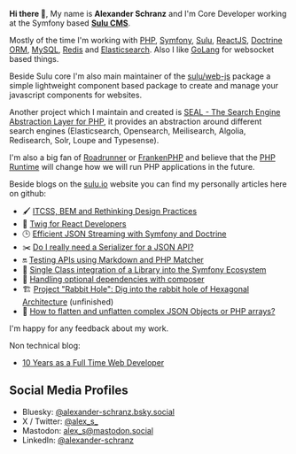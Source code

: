 **Hi there 👋**, My name is **Alexander Schranz** and I'm Core Developer working at the Symfony based [**Sulu CMS**](https://github.com/sulu/).

Mostly of the time I'm working with [PHP](https://github.com/php/php-src/), [Symfony](github.com/symfony/symfony/), [Sulu](github.com/sulu/sulu/), [ReactJS](https://github.com/facebook/react), [Doctrine ORM](https://github.com/doctrime/orm),  [MySQL](https://github.com/mysql/mysql-server), [Redis](https://github.com/redis/redis) and [Elasticsearch](https://github.com/elastic/elasticsearch). Also I like [GoLang](https://golang.org/) for websocket based things.

Beside Sulu core I'm also main maintainer of the [sulu/web-js](https://github.com/sulu/web-js) package a simple lightweight component based package to create and manage your javascript components for websites.  

Another project which I maintain and created is [SEAL - The Search Engine Abstraction Layer for PHP](https://github.com/schranz-search/schranz-search), it provides an abstraction around different search engines (Elasticsearch, Opensearch, Meilisearch, Algolia, Redisearch, Solr, Loupe and Typesense).

I'm also a big fan of [Roadrunner](https://github.com/spiral/roadrunner) or [FrankenPHP](https://github.com/dunglas/frankenphp) and believe that the [PHP Runtime](https://github.com/php-runtime/runtime) will change how we will run PHP applications in the future. 

Beside blogs on the [sulu.io](https://sulu.io) website you can find my personally articles here on github:

- 🖌️ [ITCSS, BEM and Rethinking Design Practices](https://github.com/alexander-schranz/itcss)
- 🥬 [Twig for React Developers](https://github.com/alexander-schranz/twig-for-react-devs)
- 🕒 [Efficient JSON Streaming with Symfony and Doctrine](https://github.com/alexander-schranz/efficient-json-streaming-with-symfony-doctrine)
- ✂️ [Do I really need a Serializer for a JSON API?](https://github.com/alexander-schranz/do-we-really-need-a-serializer)
- 🔛 [Testing APIs using Markdown and PHP Matcher](https://github.com/alexander-schranz/markdown-based-api-testing)
- 🧶 [Single Class integration of a Library into the Symfony Ecosystem](https://github.com/alexander-schranz/single-class-symfony-integraton-class)
- 🛑 [Handling optional dependencies with composer](https://github.com/alexander-schranz/composer-optional-dependencies)
- 🏗️ [Project "Rabbit Hole": Dig into the rabbit hole of Hexagonal Architecture](https://github.com/alexander-schranz/hexagonal-architecture-study) (unfinished)
- 🧱 [How to flatten and unflatten complex JSON Objects or PHP arrays?](https://github.com/alexander-schranz/flatten-marshaller)

I'm happy for any feedback about my work.

Non technical blog:

 - [10 Years as a Full Time Web Developer](https://github.com/alexander-schranz/ten-years-as-a-web-developer)

## Social Media Profiles

 - Bluesky:		[@alexander-schranz.bsky.social](https://bsky.app/profile/alexander-schranz.bsky.social)
 - X / Twitter:		[@alex_s_](https://x.com/alex_s_)
 - Mastodon:		[alex_s@mastodon.social](https://mastodon.social/@alex_s_)
 - LinkedIn:		[@alexander-schranz](https://www.linkedin.com/in/alexander-schranz)
